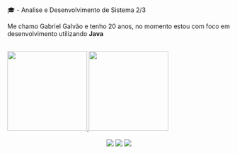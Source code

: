 🎓 - Analise e Desenvolvimento de Sistema 2/3

Me chamo Gabriel Galvão e tenho 20 anos, no momento estou com foco em desenvolvimento utilizando <strong>Java</strong>

<br>

<div align="center" style="display: flex;">
  <a href="https://github.com/luisfe1ipe">
  <img height="180em" src="https://github-readme-stats.vercel.app/api?username=gGalvao&show_icons=true&show_icons=true&theme=nightowl&include_all_commits=true&count_private=true"/>
  <img height="180em" src="https://github-readme-stats.vercel.app/api/top-langs/?username=luisfe1ipe&layout=compact&langs_count=7&theme=nightowl"/>
</div>
    
 <br>
    
<div align="center"> 
  <a href="https://www.instagram.com/galvao_gvb/" target="_blank"><img src="https://img.shields.io/badge/-Instagram-%23E4405F?style=for-the-badge&logo=instagram&logoColor=white" target="_blank"></a>
  <a href = "mailto:gabrielgalvao130@gmail.com"><img src="https://img.shields.io/badge/-Gmail-%23333?style=for-the-badge&logo=gmail&logoColor=white" target="_blank"></a>
  <a href="https://www.linkedin.com/in/gabriel-galv%C3%A3o-651b83230" target="_blank"><img src="https://img.shields.io/badge/-LinkedIn-%230077B5?style=for-the-badge&logo=linkedin&logoColor=white" target="_blank"></a>
</div>
